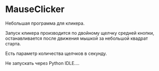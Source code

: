 
# MauseClicker

Небольшая программа для кликера.

Запуск кликера производится по двойному щелчку средней кнопки, останавливается после движения мышкой за небольшой квадрат старта. 

Есть параметр количества щелчков в секунду.

Не запускать через Python IDLE....
